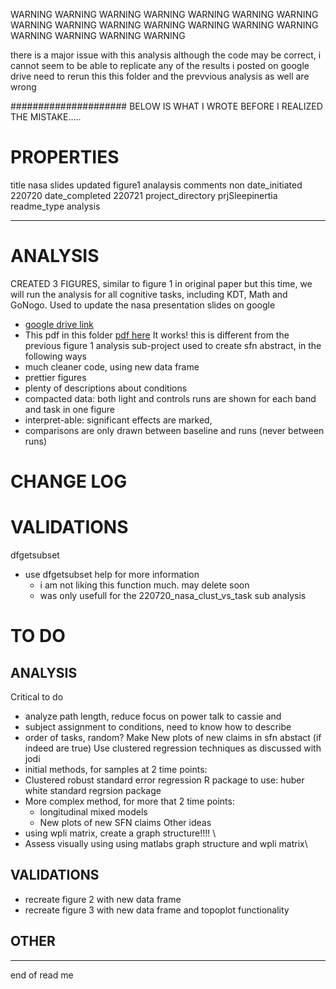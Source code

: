 WARNING WARNING WARNING WARNING WARNING WARNING 
WARNING WARNING WARNING WARNING WARNING WARNING 
WARNING WARNING WARNING WARNING WARNING WARNING 

there is a major issue with this analysis
although the code may be correct, i cannot seem to be able to replicate any of the results i posted on google drive
need to rerun this
this folder and the prevvious analysis as well are wrong


#####################
BELOW IS WHAT I WROTE BEFORE I REALIZED THE MISTAKE.....



# PROPERTIES
title nasa slides updated figure1 analaysis
comments non
date_initiated 220720
date_completed 220721
project_directory prjSleepinertia
readme_type analysis
___
# ANALYSIS
CREATED 3 FIGURES, similar to figure 1 in original paper
but this time, we will run the analysis for all cognitive tasks, including KDT, Math and GoNogo.
Used to update the nasa presentation slides on google
- [google drive link](https://docs.google.com/presentation/d/1joa-JIfZ72pIhrq-KHkTdFM1jyhXEkK0-0rrAqRHCis/edit?usp=sharing)
- This pdf in this folder [pdf here](prjSleepinert_comm_220720_nasa.pdf) It works!
this is different from the previous figure 1 analysis sub-project used to create sfn abstract, in the following ways
- much cleaner code, using new data frame
- prettier figures
- plenty of descriptions about conditions
- compacted data: both light and controls runs are shown for each band and task in one figure
- interpret-able: significant effects are marked,
- comparisons are only drawn between baseline and runs (never between runs)
# CHANGE LOG
# VALIDATIONS
dfgetsubset
- use dfgetsubset help for more information
  - i am not liking this function much. may delete soon
  - was only usefull for the 220720_nasa_clust_vs_task sub analysis
# TO DO
## ANALYSIS
Critical to do
- analyze path length, reduce focus on power talk to cassie and
- subject assignment to conditions, need to know how to describe
-  order of tasks, random?
Make New plots of new claims in sfn abstact (if indeed are true)
Use clustered regression techniques as discussed with jodi
-  initial methods, for samples at 2 time points:
  - Clustered robust standard error regression R package to use: huber white standard  regrsion package
- More complex method, for more that 2 time points:
  - longitudinal mixed models
  - New plots of new SFN claims
Other ideas
- using wpli matrix, create a graph structure!!!! \
- Assess visually using using matlabs graph structure and  wpli matrix\
## VALIDATIONS
- recreate figure 2 with new data frame
- recreate figure 3 with new data frame and topoplot functionality
## OTHER
---
end of read me

